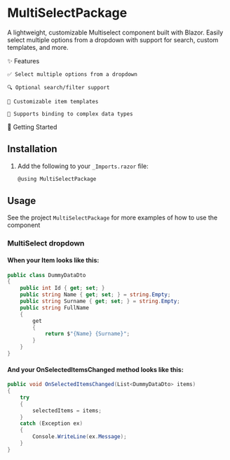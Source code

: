 # MultiSelectPackage

A lightweight, customizable Multiselect component built with Blazor. Easily select multiple options from a dropdown with support for search, custom templates, and more.

✨ Features

    ✅ Select multiple options from a dropdown

    🔍 Optional search/filter support

    🎨 Customizable item templates

    🧩 Supports binding to complex data types


🚀 Getting Started
## Installation
1. Add the following to your `_Imports.razor` file:
    ```csharp
    @using MultiSelectPackage
    ```
## Usage
See the project `MultiSelectPackage` for more examples of how to use the component

### MultiSelect dropdown
<MultiSelect T="DummyDataDto"
	Items="DummyData"
	DisplayProperty="FullName"
	IdentifierProperty="Id"
	ValuesChanged="OnSelectedItemsChanged"
	CanSearch="true"
	SearchPlaceHolder="Search..."
	CustomStyle=""
	Width="35%" />

#### When your Item looks like this:
```csharp
public class DummyDataDto
{
	public int Id { get; set; }
	public string Name { get; set; } = string.Empty;
	public string Surname { get; set; } = string.Empty;
	public string FullName
	{
		get
		{
			return $"{Name} {Surname}";
		}
	}
}
```

#### And your OnSelectedItemsChanged method looks like this:

```csharp
public void OnSelectedItemsChanged(List<DummyDataDto> items)
{
	try
	{
		selectedItems = items;
	}
	catch (Exception ex)
	{
		Console.WriteLine(ex.Message);
	}
}
```